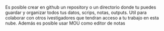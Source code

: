 Es posible crear en github un repository o un directorio donde tu puedes guardar y organizar todos tus datos, scrips, notas, outputs. Util para colaborar con otros ivestigadores que tendran acceso a tu trabajo en esta nube. Además es posible usar MOU como editor de notas